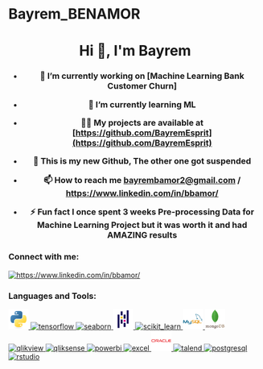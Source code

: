 # Bayrem_BENAMOR
<h1 align="center">Hi 👋, I'm Bayrem</h1>


<h3 align="center"Passionate BI And Data Analyst Student and Future Computer Science Engineer</h3>


- 🔭 I’m currently working on [Machine Learning Bank Customer Churn]

- 🌱 I’m currently learning **ML**

- 👨‍💻 My projects are available at [https://github.com/BayremEsprit](https://github.com/BayremEsprit)

- 💬 This is my new Github, The other one got suspended

- 📫 How to reach me **bayrembamor2@gmail.com** / **https://www.linkedin.com/in/bbamor/**

- ⚡ Fun fact **I once spent 3 weeks Pre-processing Data for Machine Learning Project but it was worth it and had AMAZING results**

<h3 align="left">Connect with me:</h3>
<p align="left">
<a href="https://www.linkedin.com/in/bbamor/" target="blank"><img align="center" src="https://raw.githubusercontent.com/rahuldkjain/github-profile-readme-generator/master/src/images/icons/Social/linked-in-alt.svg" alt="https://www.linkedin.com/in/bbamor/" height="30" width="40" /></a>


<h3 align="left">Languages and Tools:</h3>
<p align="left">
  <a href="https://www.python.org" target="_blank" rel="noreferrer">
    <img src="https://raw.githubusercontent.com/devicons/devicon/master/icons/python/python-original.svg" alt="python" width="40" height="40"/>
  </a>
  <a href="https://www.tensorflow.org" target="_blank" rel="noreferrer">
    <img src="https://www.vectorlogo.zone/logos/tensorflow/tensorflow-icon.svg" alt="tensorflow" width="40" height="40"/>
  </a>
  <a href="https://seaborn.pydata.org/" target="_blank" rel="noreferrer">
    <img src="https://seaborn.pydata.org/_images/logo-mark-lightbg.svg" alt="seaborn" width="40" height="40"/>
  </a>
  <a href="https://pandas.pydata.org/" target="_blank" rel="noreferrer">
    <img src="https://raw.githubusercontent.com/devicons/devicon/2ae2a900d2f041da66e950e4d48052658d850630/icons/pandas/pandas-original.svg" alt="pandas" width="40" height="40"/>
  </a>
  <a href="https://scikit-learn.org/" target="_blank" rel="noreferrer">
    <img src="https://upload.wikimedia.org/wikipedia/commons/0/05/Scikit_learn_logo_small.svg" alt="scikit_learn" width="40" height="40"/>
  </a>
  <a href="https://www.mysql.com/" target="_blank" rel="noreferrer">
    <img src="https://raw.githubusercontent.com/devicons/devicon/master/icons/mysql/mysql-original-wordmark.svg" alt="mysql" width="40" height="40"/>
  </a>
  <a href="https://www.mongodb.com/" target="_blank" rel="noreferrer">
    <img src="https://raw.githubusercontent.com/devicons/devicon/master/icons/mongodb/mongodb-original-wordmark.svg" alt="mongodb" width="40" height="40"/>
  </a>
  <a href="https://www.qlik.com/" target="_blank" rel="noreferrer">
    <img src="[https://cdn.worldvectorlogo.com/logos/qlik-2.svg](https://www.freelogovectors.net/qlikview-logo/)" alt="qlikview" width="40" height="40"/>
  </a>
  <a href="https://www.qlik.com/" target="_blank" rel="noreferrer">
    <img src="https://cdn.worldvectorlogo.com/logos/qlik-2.svg" alt="qliksense" width="40" height="40"/>
  </a>
  <a href="https://powerbi.microsoft.com/" target="_blank" rel="noreferrer">
    <img src="https://www.vectorlogo.zone/logos/microsoft_powerbi/microsoft_powerbi-icon.svg" alt="powerbi" width="40" height="40"/>
  </a>
  <a href="https://www.microsoft.com/en-us/microsoft-365/excel" target="_blank" rel="noreferrer">
    <img src="https://www.vectorlogo.zone/logos/microsoft_excel/microsoft_excel-icon.svg" alt="excel" width="40" height="40"/>
  </a>
  <a href="https://www.oracle.com/" target="_blank" rel="noreferrer">
    <img src="https://raw.githubusercontent.com/devicons/devicon/master/icons/oracle/oracle-original.svg" alt="oracle" width="40" height="40"/>
  </a>
  <a href="https://www.talend.com/" target="_blank" rel="noreferrer">
    <img src="https://www.vectorlogo.zone/logos/talend/talend-icon.svg" alt="talend" width="40" height="40"/>
  </a>
  <a href="https://www.postgresql.org/" target="_blank" rel="noreferrer">
    <img src="https://www.vectorlogo.zone/logos/postgresql/postgresql-icon.svg" alt="postgresql" width="40" height="40"/>
  </a>
  <a href="https://www.rstudio.com/" target="_blank" rel="noreferrer">
    <img src="https://www.vectorlogo.zone/logos/rstudio/rstudio-icon.svg" alt="rstudio" width="40" height="40"/>
  </a>
</p>

